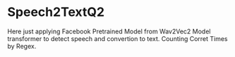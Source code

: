 # Speech2TextQ2

Here just applying Facebook Pretrained Model from Wav2Vec2 Model transformer to detect speech and convertion to text.
Counting Corret Times by Regex.
